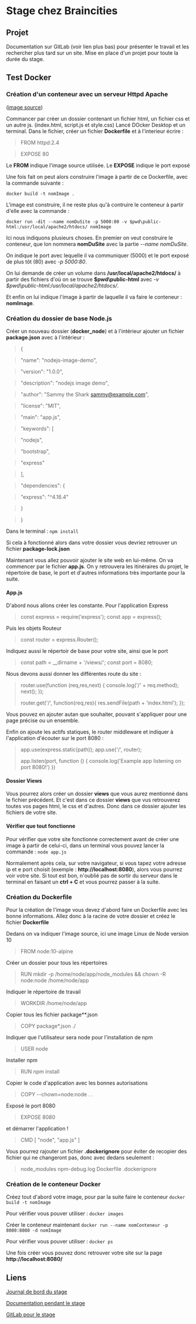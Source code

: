 # Stage chez Braincities

## Projet
Documentation sur GitLab (voir lien plus bas) pour présenter le travail et les rechercher plus tard sur un site.
Mise en place d'un projet pour toute la durée du stage.

## Test Docker

### Création d'un conteneur avec un serveur Httpd Apache 

([image source](https://hub.docker.com/_/httpd))

Commancer par créer un dossier contenant un fichier html, un fichier css et un autre js. (index.html, script.js et style.css)
Lancé DOcker Desktop et un terminal.
Dans le fichier, créer un fichier **Dockerfile** et à l'interieur écrire :
> FROM httpd:2.4

> EXPOSE 80

Le **FROM** indique l'image source utilisée.
Le **EXPOSE** indique le port exposé

Une fois fait on peut alors construire l'image à partir de ce Dockerfile, avec la commande suivante :

`docker build -t nomImage .`

L'image est construire, il ne reste plus qu'à contruire le conteneur à partir d'elle avec la commande :

`docker run -dit --name nomDuSite -p 5000:80 -v $pwd\public-html:/usr/local/apache2/htdocs/ nomImage `

Ici nous indiquons plusieurs choses. En premier on veut construire le conteneur, que lon nommera **nomDuSite** avec la partie *--name nomDuSite*.

On indique le port avec lequelle il va communiquer (5000) et le port exposé de plus tôt (80) avec *-p 5000:80*.

On lui demande de créer un volume dans **/usr/local/apache2/htdocs/** à partir des fichiers d'où on se trouve **$pwd\public-html** avec *-v $pwd\public-html:/usr/local/apache2/htdocs/*.

Et enfin on lui indique l'image à partir de laquelle il va faire le conteneur : **nomImage**.

### Création du dossier de base Node.js

 Créer un nouveau dossier (**docker_node**) et à l'intérieur ajouter un fichier **package.json** avec à l'intérieur : 
 
>{

>  "name": "nodejs-image-demo",

>  "version": "1.0.0",

>  "description": "nodejs image demo",

>  "author": "Sammy the Shark <sammy@example.com>",

>  "license": "MIT",

>  "main": "app.js",

>  "keywords": [

>    "nodejs",

>    "bootstrap",

>    "express"

>  ],

>  "dependencies": {

>    "express": "^4.16.4"

>  }

>}

Dans le terminal : `npm install`

Si cela à fonctionné alors dans votre dossier vous devriez retrouver un fichier **package-lock.json**

Maintenant vous allez pouvoir ajouter le site web en lui-même. On va commencer par le fichier **app.js**.  On y retrouvera les itinéraires du projet, le répertoire de base, le port et d'autres informations très importante pour la suite. 

#### App.js
D'abord nous allons créer les constante.
Pour l'application Express
> const express = require('express');
>  const app = express(); 


Puis les objets Routeur 
> const router = express.Router();

Indiquez aussi le répertoir de base pour votre site, ainsi que le port
> const path = __dirname + '/views/';
> const port = 8080;


Nous devons aussi donner les différentes route du site :

> router.use(function (req,res,next) {
>   console.log('/' + req.method);
>   next();
> });
> 
> router.get('/', function(req,res){
>   res.sendFile(path + 'index.html');
> });


Vous pouvez en ajouter autan que souhaiter, pouvant s'appliquer pour une page précise ou un ensemble.

Enfin on ajoute les actifs statiques, le router middleware et indiquer à l'application d'écouter sur le port 8080 :
> app.use(express.static(path));
> app.use('/', router);
> 
> app.listen(port, function () {
>   console.log('Example app listening on port 8080!')
> })



#### Dossier Views
Vous pourrez alors créer un dossier **views** que vous aurez mentionné dans le fichier précédent. Et c'est dans ce dossier **views** que vus retrouverez toutes vos pages html, le css et d'autres.
Donc dans ce dossier ajouter les fichiers de votre site. 

#### Vérifier que tout fonctionne
Pour vérifier que votre site fonctionne correctement avant de  créer une image à partir de celui-ci, dans un terminal vous pouvez lancer la commande :
`node app.js`

Normalement après cela, sur votre navigateur, si vous tapez votre adresse ip et e port choisit (exemple : **http://localhost:8080**), alors vous pourrez voir votre site. Si tout est bon, n'oublié pas de sortir du serveur dans le terminal en faisant un **ctrl + C** et vous pourrez passer à la suite.

### Création du Dockerfile

Pour la création de l'image vous devez d'abord faire un Dockerfile avec les bonne informations. 
Allez donc à la racine de votre dossier et créez le fichier **Dockerfile** 

Dedans on va indiquer l'image source, ici une image Linux de Node version 10
> FROM node:10-alpine

Créer un dossier pour tous les répertoires
> RUN mkdir -p /home/node/app/node_modules && chown -R node:node /home/node/app

Indiquer le répertoire de travail
> WORKDIR /home/node/app

Copier tous les fichier package**.json
> COPY package*.json ./

Indiquer que l'utilisateur sera node pour l'installation de npm
> USER node

Installer npm
> RUN npm install

Copier le code d'application avec les bonnes autorisations 
> COPY --chown=node:node . .

Exposé le port 8080
> EXPOSE 8080

et démarrer l'application !
> CMD [ "node", "app.js" ]

Vous pourrez rajouter un fichier **.dockerignore** pour éviter de recopier des fichier qui ne changeront pas, donc avec dedans seulement :

> node_modules
> npm-debug.log
> Dockerfile
> .dockerignore
### Création de le conteneur Docker 
Créez tout d'abord votre image, pour par la suite faire le conteneur
`docker build -t nomImage`

Pour vérifier vous pouver utiliser : `docker images`

Créer le conteneur maintenant
`docker run --name nomConteneur -p 8080:8080 -d nomImage`

Pour vérifier vous pouver utiliser : `docker ps`

Une fois créer vous pouvez donc retrouver votre site sur la page **http://localhost:8080/**


## Liens

[Journal de bord du stage](https://docs.google.com/document/d/1-oNKVyZcu4cHrA2IedEGQzcLc9lk6CN1mWdfnECaG6Q/edit?usp=sharing)

[Documentation pendant le stage](https://github.com/clara952/Stage2021/wiki)

[GitLab pour le stage](https://gitlab.com/braincities_rbu/apps/tests/clara#)

